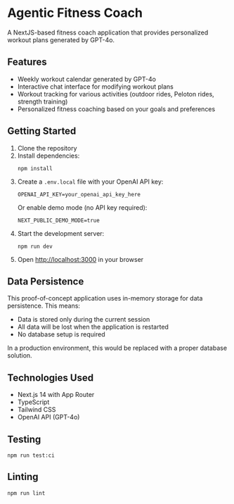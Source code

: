 # Agentic Fitness Coach

A NextJS-based fitness coach application that provides personalized workout plans generated by GPT-4o.

## Features

- Weekly workout calendar generated by GPT-4o
- Interactive chat interface for modifying workout plans
- Workout tracking for various activities (outdoor rides, Peloton rides, strength training)
- Personalized fitness coaching based on your goals and preferences

## Getting Started

1. Clone the repository
2. Install dependencies:
   ```
   npm install
   ```
3. Create a `.env.local` file with your OpenAI API key:
   ```
   OPENAI_API_KEY=your_openai_api_key_here
   ```
   Or enable demo mode (no API key required):
   ```
   NEXT_PUBLIC_DEMO_MODE=true
   ```
4. Start the development server:
   ```
   npm run dev
   ```
5. Open [http://localhost:3000](http://localhost:3000) in your browser

## Data Persistence

This proof-of-concept application uses in-memory storage for data persistence. This means:

- Data is stored only during the current session
- All data will be lost when the application is restarted
- No database setup is required

In a production environment, this would be replaced with a proper database solution.

## Technologies Used

- Next.js 14 with App Router
- TypeScript
- Tailwind CSS
- OpenAI API (GPT-4o)

## Testing

```
npm run test:ci
```

## Linting

```
npm run lint
```
